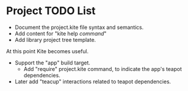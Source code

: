 # Project TODO List

* Document the project.kite file syntax and semantics.
* Add content for "kite help _command_"
* Add library project tree template.

At this point Kite becomes useful.

* Support the "app" build target.
  * Add "require" project.kite command, to indicate the app's teapot dependencies.
* Later add "teacup" interactions related to teapot dependencies.
